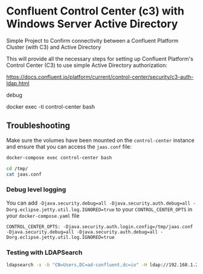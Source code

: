 # Confluent Control Center (c3) with Windows Server Active Directory
Simple Project to Confirm connectivity between a Confluent Platform Cluster (with C3) and Active Directory

This will provide all the necessary steps for setting up Confluent Platform's Control Center (C3) to use simple Active Directory authorization:

<https://docs.confluent.io/platform/current/control-center/security/c3-auth-ldap.html>


debug

docker exec -ti control-center bash

## Troubleshooting

Make sure the volumes have been mounted on the `control-center` instance and ensure that you can access the `jaas.conf` file:

```bash
docker-compose exec control-center bash
```

```bash
cd /tmp/
cat jaas.conf
```

### Debug level logging

You can add `-Djava.security.debug=all -Djava.security.auth.debug=all -Dorg.eclipse.jetty.util.log.IGNORED=true` to your `CONTROL_CENTER_OPTS` in your `docker-compose.yaml` file

```properties
CONTROL_CENTER_OPTS: -Djava.security.auth.login.config=/tmp/jaas.conf -Djava.security.debug=all -Djava.security.auth.debug=all -Dorg.eclipse.jetty.util.log.IGNORED=true
```

### Testing with LDAPSearch

```bash
ldapsearch -x -b "CN=Users,DC=ad-confluent,dc=io" -H ldap://192.168.1.236 -D "cn=Alex,CN=Users,DC=ad-confluent,DC=io" -W
```
